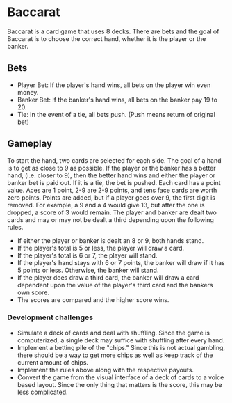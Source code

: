 # Baccarat
Baccarat is a card game that uses 8 decks. There are bets and the goal of Baccarat is to choose the correct hand, whether it is the player or the banker.

## Bets
* Player Bet: If the player's hand wins, all bets on the player win even money.
* Banker Bet: If the banker's hand wins, all bets on the banker pay 19 to 20.
* Tie: In the event of a tie, all bets push. (Push means return of original bet)

## Gameplay
To start the hand, two cards are selected for each side. The goal of a hand is to get as close to 9 as possible. If the player or the banker has a better hand, (i.e. closer to 9),
then the better hand wins and either the player or banker bet is paid out. If it is a tie, the bet is pushed. Each card has a point value. Aces are 1 point, 2-9 are 2-9 points, and tens
face cards are worth zero points. Points are added, but if a player goes over 9, the first digit is removed. For example, a 9 and a 4 would give 13, but after the one is dropped, a score of 3
would remain. The player and banker are dealt two cards and may or may not be dealt a third depending upon the following rules.

* If either the player or banker is dealt an 8 or 9, both hands stand.
* If the player's total is 5 or less, the player will draw a card.
* If the player's total is 6 or 7, the player will stand.
* If the player's hand stays with 6 or 7 points, the banker will draw if it has 5 points or less. Otherwise, the banker will stand.
* If the player does draw a third card, the banker will draw a card dependent upon the value of the player's third card and the bankers own score.
* The scores are compared and the higher score wins.

### Development challenges
* Simulate a deck of cards and deal with shuffling. Since the game is computerized, a single deck may suffice with shuffling after every hand.
* Implement a betting pile of the "chips." Since this is not actual gambling, there should be a way to get more chips as well as keep track of the current amount of chips.
* Implement the rules above along with the respective payouts.
* Convert the game from the visual interface of a deck of cards to a voice based layout. Since the only thing that matters is the score, this may be less complicated.

